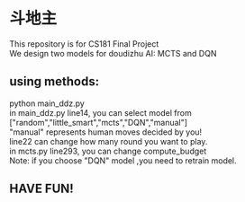 # 斗地主
This repository is for CS181 Final Project  
We design two models for doudizhu AI: MCTS and DQN  

## using methods:
python main_ddz.py  
in main_ddz.py line14, you can select model from ["random","little_smart","mcts","DQN","manual"]  
"manual" represents human moves decided by you!  
line22 can change how many round you want to play.  
in mcts.py line293, you can change compute_budget  
Note: if you choose "DQN" model ,you need to retrain model.  

## HAVE FUN!